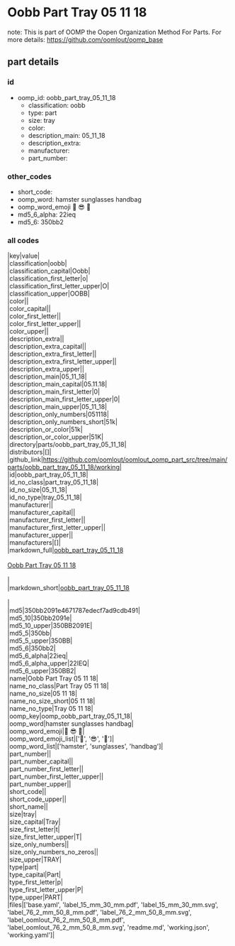 # Oobb Part Tray 05 11 18  

note: This is part of OOMP the Oopen Organization Method For Parts. For more details: https://github.com/oomlout/oomp_base

##  part details





### id
* oomp_id: oobb_part_tray_05_11_18
  * classification: oobb
  * type: part
  * size: tray
  * color: 
  * description_main: 05_11_18
  * description_extra: 
  * manufacturer: 
  * part_number: 

### other_codes
* short_code: 
* oomp_word: hamster sunglasses handbag
* oomp_word_emoji :hamster: :sunglasses: :handbag:
* md5_6_alpha: 22ieq
* md5_6: 350bb2

### all codes 
|key|value|  
|classification|oobb|  
|classification_capital|Oobb|  
|classification_first_letter|o|  
|classification_first_letter_upper|O|  
|classification_upper|OOBB|  
|color||  
|color_capital||  
|color_first_letter||  
|color_first_letter_upper||  
|color_upper||  
|description_extra||  
|description_extra_capital||  
|description_extra_first_letter||  
|description_extra_first_letter_upper||  
|description_extra_upper||  
|description_main|05_11_18|  
|description_main_capital|05.11.18|  
|description_main_first_letter|0|  
|description_main_first_letter_upper|0|  
|description_main_upper|05_11_18|  
|description_only_numbers|051118|  
|description_only_numbers_short|51k|  
|description_or_color|51k|  
|description_or_color_upper|51K|  
|directory|parts/oobb_part_tray_05_11_18|  
|distributors|[]|  
|github_link|https://github.com/oomlout/oomlout_oomp_part_src/tree/main/parts/oobb_part_tray_05_11_18/working|  
|id|oobb_part_tray_05_11_18|  
|id_no_class|part_tray_05_11_18|  
|id_no_size|05_11_18|  
|id_no_type|tray_05_11_18|  
|manufacturer||  
|manufacturer_capital||  
|manufacturer_first_letter||  
|manufacturer_first_letter_upper||  
|manufacturer_upper||  
|manufacturers|[]|  
|markdown_full|[oobb_part_tray_05_11_18](https://github.com/oomlout/oomlout_oomp_part_src/tree/main/parts/oobb_part_tray_05_11_18/working)<br>[](https://github.com/oomlout/oomlout_oomp_part_src/tree/main/parts/oobb_part_tray_05_11_18/working)<br>[Oobb Part Tray 05 11 18](https://github.com/oomlout/oomlout_oomp_part_src/tree/main/parts/oobb_part_tray_05_11_18/working)<br><br>|  
|markdown_short|[oobb_part_tray_05_11_18](https://github.com/oomlout/oomlout_oomp_part_src/tree/main/parts/oobb_part_tray_05_11_18/working)<br><br>|  
|md5|350bb2091e4671787edecf7ad9cdb491|  
|md5_10|350bb2091e|  
|md5_10_upper|350BB2091E|  
|md5_5|350bb|  
|md5_5_upper|350BB|  
|md5_6|350bb2|  
|md5_6_alpha|22ieq|  
|md5_6_alpha_upper|22IEQ|  
|md5_6_upper|350BB2|  
|name|Oobb Part Tray 05 11 18|  
|name_no_class|Part Tray 05 11 18|  
|name_no_size|05 11 18|  
|name_no_size_short|05 11 18|  
|name_no_type|Tray 05 11 18|  
|oomp_key|oomp_oobb_part_tray_05_11_18|  
|oomp_word|hamster sunglasses handbag|  
|oomp_word_emoji|:hamster: :sunglasses: :handbag:|  
|oomp_word_emoji_list|[':hamster:', ':sunglasses:', ':handbag:']|  
|oomp_word_list|['hamster', 'sunglasses', 'handbag']|  
|part_number||  
|part_number_capital||  
|part_number_first_letter||  
|part_number_first_letter_upper||  
|part_number_upper||  
|short_code||  
|short_code_upper||  
|short_name||  
|size|tray|  
|size_capital|Tray|  
|size_first_letter|t|  
|size_first_letter_upper|T|  
|size_only_numbers||  
|size_only_numbers_no_zeros||  
|size_upper|TRAY|  
|type|part|  
|type_capital|Part|  
|type_first_letter|p|  
|type_first_letter_upper|P|  
|type_upper|PART|  
|files|['base.yaml', 'label_15_mm_30_mm.pdf', 'label_15_mm_30_mm.svg', 'label_76_2_mm_50_8_mm.pdf', 'label_76_2_mm_50_8_mm.svg', 'label_oomlout_76_2_mm_50_8_mm.pdf', 'label_oomlout_76_2_mm_50_8_mm.svg', 'readme.md', 'working.json', 'working.yaml']|  
